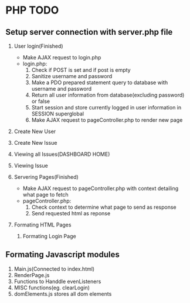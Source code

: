 # PHP TODO

## Setup server connection with server.php file

1. User login(Finished)
	* Make AJAX request to login.php
	* login.php:
		1. Check if POST is set and if post is empty
		2. Sanitize username and password
		3. Make a PDO prepared statement query to database with username and password
		4. Return all user information from database(excluding password) or false 
		5. Start session and store currently logged in user information in SESSION superglobal 
		6. Make AJAX request to pageController.php to render new page

2. Create New User 

3. Create New Issue 

4. Viewing all Issues(DASHBOARD HOME) 

5. Viewing Issue

6. Servering Pages(Finished)
	* Make AJAX request to pageController.php with context detailing what page to fetch
	* pageController.php:
		1. Check context to determine what page to send as response  
		2. Send requested html as reponse  

7. Formating HTML Pages 
	1. Formating Login Page


## Formating Javascript modules
1. Main.js(Connected to index.html)
2. RenderPage.js
3. Functions to Handdle evenListeners
4. MISC functions(eg. clearLogin)  
5. domElements.js stores all dom elements 

